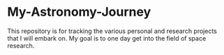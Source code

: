 # My-Astronomy-Journey
This repository is for tracking the various personal and research projects that I will embark on. My goal is to one day get into the field of space research.
